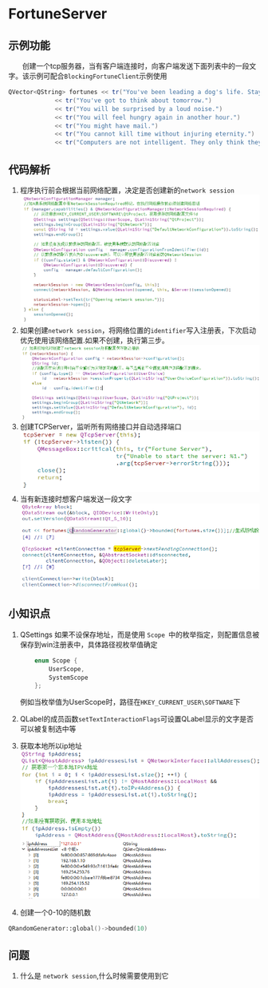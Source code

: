 # FortuneServer
## 示例功能
&emsp;&emsp;创建一个tcp服务器，当有客户端连接时，向客户端发送下面列表中的一段文字。该示例可配合`BlockingFortuneClient`示例使用

```c++
QVector<QString> fortunes << tr("You've been leading a dog's life. Stay off the furniture.")
             << tr("You've got to think about tomorrow.")
             << tr("You will be surprised by a loud noise.")
             << tr("You will feel hungry again in another hour.")
             << tr("You might have mail.")
             << tr("You cannot kill time without injuring eternity.")
             << tr("Computers are not intelligent. They only think they are.");
```

## 代码解析
1. 程序执行前会根据当前网络配置，决定是否创建新的`network session`
![如何创建网络回话](./img/创建网络回话.png)
2. 如果创建`network session`，将网络位置的`identifier`写入注册表，下次启动优先使用该网络配置.如果不创建，执行第三步。
![将网络配置标识写入注册表](./img/将网络配置标识写入注册表.png)
3. 创建TCPServer，监听所有网络接口并自动选择端口
![创建TCPServer](./img/创建TCPServer.png)
4. 当有新连接时想客户端发送一段文字
![发送数据](./img/发送数据.png)


## 小知识点
1. QSettings 如果不设保存地址，而是使用 `Scope `中的枚举指定，则配置信息被保存到win注册表中，具体路径视枚举值确定

    ```c++
        enum Scope {
            UserScope,
            SystemScope
        };
    ```
    例如当枚举值为UserScope时，路径在`HKEY_CURRENT_USER\SOFTWARE`下

2. QLabel的成员函数`setTextInteractionFlags`可设置QLabel显示的文字是否可以被复制选中等

3. 获取本地所以ip地址
![获取本机所有网络地址](./img/获取本机所有网络地址.png)
4. 创建一个0-10的随机数
```c++
QRandomGenerator::global()->bounded(10)
```

## 问题
1. 什么是  `network session`,什么时候需要使用到它